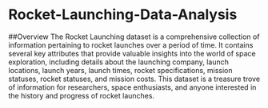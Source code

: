 # Rocket-Launching-Data-Analysis
##Overview
The Rocket Launching dataset is a comprehensive collection of information pertaining to rocket launches over a period of time. It contains several key attributes that provide valuable insights into the world of space exploration, including details about the launching company, launch locations, launch years, launch times, rocket specifications, mission statuses, rocket statuses, and mission costs. This dataset is a treasure trove of information for researchers, space enthusiasts, and anyone interested in the history and progress of rocket launches.

